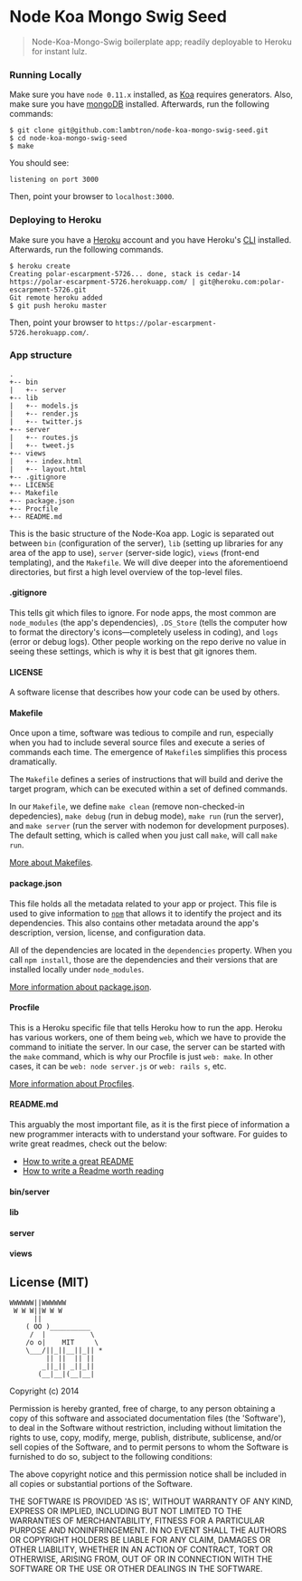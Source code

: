 Node Koa Mongo Swig Seed
=============

> Node-Koa-Mongo-Swig boilerplate app; readily deployable to Heroku for instant lulz.

### Running Locally

Make sure you have `node 0.11.x` installed, as [Koa](http://koajs.com/) requires generators. Also, make sure you have [mongoDB](http://docs.mongodb.org/manual/installation/) installed. Afterwards, run the following commands:

```
$ git clone git@github.com:lambtron/node-koa-mongo-swig-seed.git
$ cd node-koa-mongo-swig-seed
$ make
```

You should see:

```
listening on port 3000
```

Then, point your browser to `localhost:3000`.

### Deploying to Heroku

Make sure you have a [Heroku](http://www.heroku.com) account and you have Heroku's [CLI](https://toolbelt.heroku.com/) installed. Afterwards, run the following commands.

```
$ heroku create
Creating polar-escarpment-5726... done, stack is cedar-14
https://polar-escarpment-5726.herokuapp.com/ | git@heroku.com:polar-escarpment-5726.git
Git remote heroku added
$ git push heroku master
```

Then, point your browser to `https://polar-escarpment-5726.herokuapp.com/`.

### App structure

```
.
+-- bin
|   +-- server
+-- lib
|   +-- models.js
|   +-- render.js
|   +-- twitter.js
+-- server
|   +-- routes.js
|   +-- tweet.js
+-- views
|   +-- index.html
|   +-- layout.html
+-- .gitignore
+-- LICENSE
+-- Makefile
+-- package.json
+-- Procfile
+-- README.md
```

This is the basic structure of the Node-Koa app. Logic is separated out between `bin` (configuration of the server), `lib` (setting up libraries for any area of the app to use), `server` (server-side logic), `views` (front-end templating), and the `Makefile`. We will dive deeper into the aforementioend directories, but first a high level overview of the top-level files.

#### .gitignore

This tells git which files to ignore. For node apps, the most common are `node_modules` (the app's dependencies), `.DS_Store` (tells the computer how to format the directory's icons—completely useless in coding), and `logs` (error or debug logs). Other people working on the repo derive no value in seeing these settings, which is why it is best that git ignores them.

#### LICENSE

A software license that describes how your code can be used by others.

#### Makefile

Once upon a time, software was tedious to compile and run, especially when you had to include several source files and execute a series of commands each time. The emergence of `Makefile`s simplifies this process dramatically.

The `Makefile` defines a series of instructions that will build and derive the target program, which can be executed within a set of defined commands.

In our `Makefile`, we define `make clean` (remove non-checked-in depedencies), `make debug` (run in debug mode), `make run` (run the server), and `make server` (run the server with nodemon for development purposes). The default setting, which is called when you just call `make`, will call `make run`.

[More about Makefiles](http://en.wikipedia.org/wiki/Make_(software)).

#### package.json

This file holds all the metadata related to your app or project. This file is used to give information to [`npm`](http://www.npmjs.org) that allows it to identify the project and its dependencies. This also contains other metadata around the app's description, version, license, and configuration data.

All of the dependencies are located in the `dependencies` property. When you call `npm install`, those are the dependencies and their versions that are installed locally under `node_modules`.

[More information about package.json](https://docs.nodejitsu.com/articles/getting-started/npm/what-is-the-file-package-json).

#### Procfile

This is a Heroku specific file that tells Heroku how to run the app. Heroku has various workers, one of them being `web`, which we have to provide the command to initiate the server. In our case, the server can be started with the `make` command, which is why our Procfile is just `web: make`. In other cases, it can be `web: node server.js` or `web: rails s`, etc.

[More information about Procfiles](https://devcenter.heroku.com/articles/procfile).

#### README.md

This arguably the most important file, as it is the first piece of information a new programmer interacts with to understand your software. For guides to write great readmes, check out the below:
- [How to write a great README](http://robots.thoughtbot.com/how-to-write-a-great-readme)
- [How to write a Readme worth reading](https://orchestrate.io/blog/2014/07/16/how-to-write-a-readme-worth-reading/)

#### bin/server

#### lib

#### server

#### views



## License (MIT)

```
WWWWWW||WWWWWW
 W W W||W W W
      ||
    ( OO )__________
     /  |           \
    /o o|    MIT     \
    \___/||_||__||_|| *
         || ||  || ||
        _||_|| _||_||
       (__|__|(__|__|
```

Copyright (c) 2014

Permission is hereby granted, free of charge, to any person obtaining a copy of this software and associated documentation files (the 'Software'), to deal in the Software without restriction, including without limitation the rights to use, copy, modify, merge, publish, distribute, sublicense, and/or sell copies of the Software, and to permit persons to whom the Software is furnished to do so, subject to the following conditions:

The above copyright notice and this permission notice shall be included in all copies or substantial portions of the Software.

THE SOFTWARE IS PROVIDED 'AS IS', WITHOUT WARRANTY OF ANY KIND, EXPRESS OR IMPLIED, INCLUDING BUT NOT LIMITED TO THE WARRANTIES OF MERCHANTABILITY, FITNESS FOR A PARTICULAR PURPOSE AND NONINFRINGEMENT. IN NO EVENT SHALL THE AUTHORS OR COPYRIGHT HOLDERS BE LIABLE FOR ANY CLAIM, DAMAGES OR OTHER LIABILITY, WHETHER IN AN ACTION OF CONTRACT, TORT OR OTHERWISE, ARISING FROM, OUT OF OR IN CONNECTION WITH THE SOFTWARE OR THE USE OR OTHER DEALINGS IN THE SOFTWARE.
